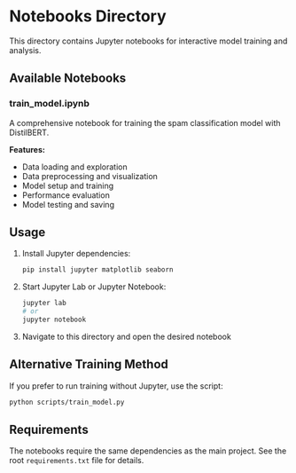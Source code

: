 # Notebooks Directory

This directory contains Jupyter notebooks for interactive model training and analysis.

## Available Notebooks

### train_model.ipynb

A comprehensive notebook for training the spam classification model with DistilBERT.

**Features:**

- Data loading and exploration
- Data preprocessing and visualization
- Model setup and training
- Performance evaluation
- Model testing and saving

## Usage

1. Install Jupyter dependencies:

   ```bash
   pip install jupyter matplotlib seaborn
   ```

2. Start Jupyter Lab or Jupyter Notebook:

   ```bash
   jupyter lab
   # or
   jupyter notebook
   ```

3. Navigate to this directory and open the desired notebook

## Alternative Training Method

If you prefer to run training without Jupyter, use the script:

```bash
python scripts/train_model.py
```

## Requirements

The notebooks require the same dependencies as the main project. See the root `requirements.txt` file for details.
